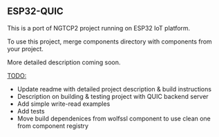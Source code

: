 ## ESP32-QUIC

This is a port of NGTCP2 project running on ESP32 IoT platform.

To use this project, merge components directory with components from your project.

More detailed description coming soon.

<u>TODO:</u>

- Update readme with detailed project description & build instructions
- Description on building & testing project with QUIC backend server
- Add simple write-read examples
- Add tests
- Move build dependenices from wolfssl component to use clean one from component registry